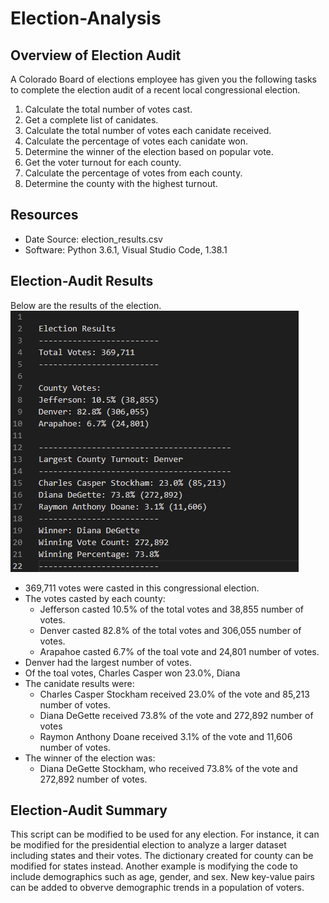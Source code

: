 # Election-Analysis
## Overview of Election Audit
A Colorado Board of elections employee has given you the following tasks to complete the election audit of a recent local congressional election.

1. Calculate the total number of votes cast.
2. Get a complete list of canidates.
3. Calculate the total number of votes each canidate received.
4. Calculate the percentage of votes each canidate won.
5. Determine the winner of the election based on popular vote.
6. Get the voter turnout for each county.
7. Calculate the percentage of votes from each county.
8. Determine the county with the highest turnout.

## Resources
- Date Source: election_results.csv
- Software: Python 3.6.1, Visual Studio Code, 1.38.1

## Election-Audit Results
Below are the results of the election.
![election_results.PNG](https://github.com/jlynw/Election-Analysis/blob/main/Resources/election_results.PNG)

- 369,711 votes were casted in this congressional election.
- The votes casted by each county:
    - Jefferson casted 10.5% of the total votes and 38,855 number of votes.
    - Denver casted 82.8% of the total votes and 306,055 number of votes.
    - Arapahoe casted 6.7% of the toal vote and 24,801 number of votes.
- Denver had the largest number of votes.
- Of the toal votes, Charles Casper won 23.0%, Diana 
- The canidate results were:
    - Charles Casper Stockham received 23.0% of the vote and 85,213 number of votes.
    - Diana DeGette received 73.8% of the vote and 272,892 number of votes
    - Raymon Anthony Doane received 3.1% of the vote and 11,606 number of votes.
- The winner of the election was:
    - Diana DeGette Stockham, who received 73.8% of the vote and 272,892 number of votes.
   
## Election-Audit Summary
This script can be modified to be used for any election. For instance, it can be modified for the presidential election to analyze a larger dataset including states and their votes. The dictionary created for county can be modified for states instead. Another example is modifying the code to include demographics such as age, gender, and sex. New key-value pairs can be added to obverve demographic trends in a population of voters. 
